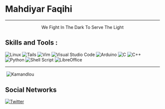 # Mahdiyar Faqihi 
<hr>
<p align="Center" >We Fight In The Dark To Serve The Light</p>
<h2 align="left">Skills and Tools : </h2>

![Linux](https://img.shields.io/badge/Linux-FCC624?style=for-the-badge&logo=linux&logoColor=black) ![Tails](https://img.shields.io/badge/Tails%20-56347C?&style=for-the-badge&logo=tails&logoColor=white)   ![Vim](https://img.shields.io/badge/VIM-%2311AB00.svg?style=for-the-badge&logo=vim&logoColor=white) ![Visual Studio Code](https://img.shields.io/badge/Visual%20Studio%20Code-0078d7.svg?style=for-the-badge&logo=visual-studio-code&logoColor=white)   ![Arduino](https://img.shields.io/badge/-Arduino-00979D?style=for-the-badge&logo=Arduino&logoColor=white)  ![C](https://img.shields.io/badge/c-%2300599C.svg?style=for-the-badge&logo=c&logoColor=white) ![C++](https://img.shields.io/badge/c++-%2300599C.svg?style=for-the-badge&logo=c%2B%2B&logoColor=white) ![Python](https://img.shields.io/badge/python-3670A0?style=for-the-badge&logo=python&logoColor=ffdd54) ![Shell Script](https://img.shields.io/badge/shell_script-%23121011.svg?style=for-the-badge&logo=gnu-bash&logoColor=white)   ![LibreOffice](https://img.shields.io/badge/LibreOffice-%2318A303?style=for-the-badge&logo=LibreOffice&logoColor=white)

<hr>

<p>&nbsp;<img align="center" src="https://github-profile-summary-cards.vercel.app/api/cards/profile-details?username=HDK20&theme=github_dark" alt="Kamandlou" /></p>

## Social Networks

<a href="https://twitter.com/Mahdiyar_____" target="_blank">![Twitter](https://img.shields.io/badge/Twitter-%231DA1F2.svg?style=for-the-badge&logo=Twitter&logoColor=white)</a>
